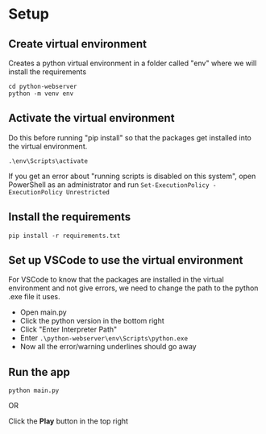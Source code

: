 # Setup

## Create virtual environment
Creates a python virtual environment in a folder called "env" where we will install the requirements

```
cd python-webserver
python -m venv env
```

## Activate the virtual environment
Do this before running "pip install" so that the packages get installed into the virtual environment.

```
.\env\Scripts\activate
```

If you get an error about "running scripts is disabled on this system", open PowerShell as an administrator and run `Set-ExecutionPolicy -ExecutionPolicy Unrestricted`


## Install the requirements

```
pip install -r requirements.txt
```

## Set up VSCode to use the virtual environment
For VSCode to know that the packages are installed in the virtual environment and not give errors, we need to change the path to the python .exe file it uses.

 - Open main.py
 - Click the python version in the bottom right
 - Click "Enter Interpreter Path"
 - Enter `.\python-webserver\env\Scripts\python.exe`
 - Now all the error/warning underlines should go away

## Run the app

```
python main.py
```

OR

Click the **Play** button in the top right
